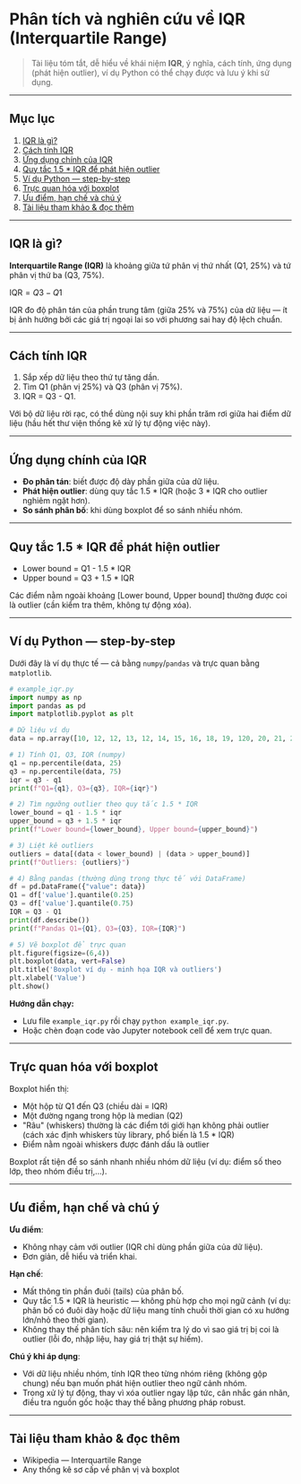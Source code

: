 # Phân tích và nghiên cứu về IQR (Interquartile Range)

> Tài liệu tóm tắt, dễ hiểu về khái niệm **IQR**, ý nghĩa, cách tính, ứng dụng (phát hiện outlier), ví dụ Python có thể chạy được và lưu ý khi sử dụng.

---

## Mục lục

1. [IQR là gì?](#iqr-l%C3%A0-g%C3%AC)
2. [Cách tính IQR](#c%C3%A1ch-t%C3%ADnh-iqr)
3. [Ứng dụng chính của IQR](#ứng-dụng-ch%C3%ADnh-c%E1%BB%A7a-iqr)
4. [Quy tắc 1.5 \* IQR để phát hiện outlier](#quy-t%E1%BA%BFt-15--iqr-đ%E1%BB%83-ph%C3%A1t-hi%E1%BB%87n-outlier)
5. [Ví dụ Python — step-by-step](#ví-d%E1%BB%A5-python--step-by-step)
6. [Trực quan hóa với boxplot](#tr%E1%BB%B1c-quan-h%C3%B3a-v%E1%BB%9Bi-boxplot)
7. [Ưu điểm, hạn chế và chú ý](#ưu-%C4%91i%E1%BB%83m-h%E1%BA%A1n-ch%E1%BA%A5t-v%C3%A0-ch%C3%BA-%C3%BD)
8. [Tài liệu tham khảo & đọc thêm](#t%C3%A0i-li%E1%BB%87u-tham-kh%E1%BA%A3o--%C4%91%E1%BB%8Fc-th%C3%AAm)

---

## IQR là gì?

**Interquartile Range (IQR)** là khoảng giữa tứ phân vị thứ nhất (Q1, 25%) và tứ phân vị thứ ba (Q3, 75%).

$\text{IQR} = Q3 - Q1$

IQR đo độ phân tán của phần trung tâm (giữa 25% và 75%) của dữ liệu — ít bị ảnh hưởng bởi các giá trị ngoại lai so với phương sai hay độ lệch chuẩn.

---

## Cách tính IQR

1. Sắp xếp dữ liệu theo thứ tự tăng dần.
2. Tìm Q1 (phân vị 25%) và Q3 (phân vị 75%).
3. IQR = Q3 - Q1.

Với bộ dữ liệu rời rạc, có thể dùng nội suy khi phần trăm rơi giữa hai điểm dữ liệu (hầu hết thư viện thống kê xử lý tự động việc này).

---

## Ứng dụng chính của IQR

* **Đo phân tán**: biết được độ dày phần giữa của dữ liệu.
* **Phát hiện outlier**: dùng quy tắc 1.5 \* IQR (hoặc 3 \* IQR cho outlier nghiêm ngặt hơn).
* **So sánh phân bố**: khi dùng boxplot để so sánh nhiều nhóm.

---

## Quy tắc 1.5 \* IQR để phát hiện outlier

* Lower bound = Q1 - 1.5 \* IQR
* Upper bound = Q3 + 1.5 \* IQR

Các điểm nằm ngoài khoảng \[Lower bound, Upper bound] thường được coi là outlier (cần kiểm tra thêm, không tự động xóa).

---

## Ví dụ Python — step-by-step

Dưới đây là ví dụ thực tế — cả bằng `numpy`/`pandas` và trực quan bằng `matplotlib`.

```python
# example_iqr.py
import numpy as np
import pandas as pd
import matplotlib.pyplot as plt

# Dữ liệu ví dụ
data = np.array([10, 12, 12, 13, 12, 14, 15, 16, 18, 19, 120, 20, 21, 22, 23])

# 1) Tính Q1, Q3, IQR (numpy)
q1 = np.percentile(data, 25)
q3 = np.percentile(data, 75)
iqr = q3 - q1
print(f"Q1={q1}, Q3={q3}, IQR={iqr}")

# 2) Tìm ngưỡng outlier theo quy tắc 1.5 * IQR
lower_bound = q1 - 1.5 * iqr
upper_bound = q3 + 1.5 * iqr
print(f"Lower bound={lower_bound}, Upper bound={upper_bound}")

# 3) Liệt kê outliers
outliers = data[(data < lower_bound) | (data > upper_bound)]
print(f"Outliers: {outliers}")

# 4) Bằng pandas (thường dùng trong thực tế với DataFrame)
df = pd.DataFrame({"value": data})
Q1 = df['value'].quantile(0.25)
Q3 = df['value'].quantile(0.75)
IQR = Q3 - Q1
print(df.describe())
print(f"Pandas Q1={Q1}, Q3={Q3}, IQR={IQR}")

# 5) Vẽ boxplot để trực quan
plt.figure(figsize=(6,4))
plt.boxplot(data, vert=False)
plt.title('Boxplot ví dụ - minh họa IQR và outliers')
plt.xlabel('Value')
plt.show()
```

**Hướng dẫn chạy:**

* Lưu file `example_iqr.py` rồi chạy `python example_iqr.py`.
* Hoặc chèn đoạn code vào Jupyter notebook cell để xem trực quan.

---

## Trực quan hóa với boxplot

Boxplot hiển thị:

* Một hộp từ Q1 đến Q3 (chiều dài = IQR)
* Một đường ngang trong hộp là median (Q2)
* "Râu" (whiskers) thường là các điểm tới giới hạn không phải outlier (cách xác định whiskers tùy library, phổ biến là 1.5 \* IQR)
* Điểm nằm ngoài whiskers được đánh dấu là outlier

Boxplot rất tiện để so sánh nhanh nhiều nhóm dữ liệu (ví dụ: điểm số theo lớp, theo nhóm điều trị,...).

---

## Ưu điểm, hạn chế và chú ý

**Ưu điểm**:

* Không nhạy cảm với outlier (IQR chỉ dùng phần giữa của dữ liệu).
* Đơn giản, dễ hiểu và triển khai.

**Hạn chế**:

* Mất thông tin phần đuôi (tails) của phân bố.
* Quy tắc 1.5 \* IQR là heuristic — không phù hợp cho mọi ngữ cảnh (ví dụ: phân bố có đuôi dày hoặc dữ liệu mang tính chuỗi thời gian có xu hướng lớn/nhỏ theo thời gian).
* Không thay thế phân tích sâu: nên kiểm tra lý do vì sao giá trị bị coi là outlier (lỗi đo, nhập liệu, hay giá trị thật sự hiếm).

**Chú ý khi áp dụng**:

* Với dữ liệu nhiều nhóm, tính IQR theo từng nhóm riêng (không gộp chung) nếu bạn muốn phát hiện outlier theo ngữ cảnh nhóm.
* Trong xử lý tự động, thay vì xóa outlier ngay lập tức, cân nhắc gán nhãn, điều tra nguồn gốc hoặc thay thế bằng phương pháp robust.

---

## Tài liệu tham khảo & đọc thêm

* Wikipedia — Interquartile Range
* Any thống kê sơ cấp về phân vị và boxplot
